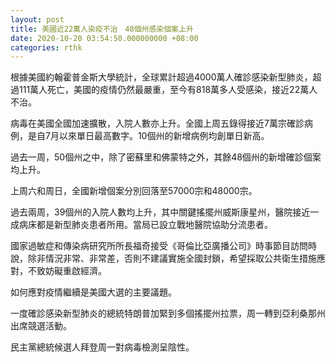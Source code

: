 ```yaml
---
layout: post
title: 美國近22萬人染疫不治　48個州感染個案上升
date: 2020-10-20 03:54:50.000000000 +08:00
categories: rthk
---
```


根據美國約翰霍普金斯大學統計，全球累計超過4000萬人確診感染新型肺炎，超過111萬人死亡，美國的疫情仍然最嚴重，至今有818萬多人受感染，接近22萬人不治。

病毒在美國全國加速擴散，入院人數亦上升。全國上周五錄得接近7萬宗確診病例，是自7月以來單日最高數字。10個州的新增病例均創單日新高。

過去一周，50個州之中，除了密蘇里和佛蒙特之外，其餘48個州的新增確診個案均上升。

上周六和周日，全國新增個案分別回落至57000宗和48000宗。

過去兩周，39個州的入院人數均上升，其中關鍵搖擺州威斯康星州，醫院接近一成病床都是新型肺炎患者所用。當局已設立戰地醫院協助分流患者。

國家過敏症和傳染病研究所所長福奇接受《哥倫比亞廣播公司》時事節目訪問時說，除非情況非常、非常差，否則不建議實施全國封鎖，希望採取公共衛生措施應對，不致妨礙重啟經濟。

如何應對疫情繼續是美國大選的主要議題。

一度確診感染新型肺炎的總統特朗普加緊到多個搖擺州拉票，周一轉到亞利桑那州出席競選活動。

民主黨總統候選人拜登周一對病毒檢測呈陰性。
